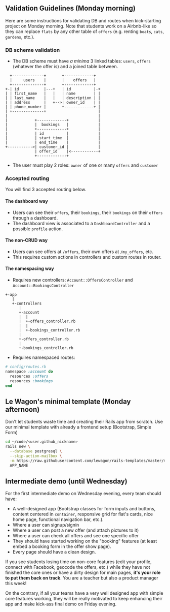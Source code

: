 ## Validation Guidelines (Monday morning)

Here are some instructions for validating DB and routes when kick-starting project on Monday morning. Note that students work on a Airbnb-like so they can replace `flats` by any other table of `offers` (e.g. renting `boats`, `cats`, `gardens`, etc.).

### DB scheme validation

- The DB scheme must have _a minima_ 3 linked tables: `users`, `offers` (whatever the offer is) and a joined table between.

```
  +--------------+       +-------------+
  |     users    |       |    offers   |
  +--------------+       +-------------+
+-| id           |---+   | id          |-+
| | first_name   |   |   | name        | |
| | last_name    |   |   | description | |
| | address      |   +-->| owner_id    | |
| | phone_number |       +-------------+ |
| +--------------+                       |
|                                        |
|            +-------------+             |
|            |  bookings   |             |
|            +-------------+             |
|            | id          |             |
|            | start_time  |             |
|            | end_time    |             |
+----------->| customer_id |             |
             | offer_id    |<------------+
             +-------------+
```

- The user must play 2 roles: `owner` of one or many `offers` and `customer`

### Accepted routing

You will find 3 accepted routing below.

#### The dashboard way

- Users can see their `offers`, their `bookings`, their `bookings` on their `offers` through a dashboard.
- The dashboard view is associated to a `DashboardController` and a possible `profile` action.

#### The non-CRUD way

- Users can see offers at `/offers`, their own offers at `/my_offers`, etc.
- This requires custom actions in controllers and custom routes in router.

#### The namespacing way

- Requires new controllers: `Account::OffersController` and `Account::BookingsController`

```
+-app
   |
   +-controllers
      |
      +-account
      |  |
      |  +-offers_controller.rb
      |  |
      |  +-bookings_controller.rb
      |
      +-offers_controller.rb
      |
      +-bookings_controller.rb
```
- Requires namespaced routes:

```ruby
# config/routes.rb
namespace :account do
  resources :offers
  resources :bookings
end
```

## Le Wagon's minimal template (Monday afternoon)

Don't let students waste time and creating their Rails app from scratch. Use our minimal template with already a frontend setup (Bootstrap, Simple Form)

```bash
cd ~/code/<user.github_nickname>
rails new \
  --database postgresql \
  --skip-action-mailbox \
  -m https://raw.githubusercontent.com/lewagon/rails-templates/master/minimal.rb \
  APP_NAME
```

## Intermediate demo (until Wednesday)

For the first intermediate demo on Wednesday evening, every team should have:

- A well-designed app (Bootstrap classes for form inputs and buttons, content centered in `container`, responsive grid for flat's cards, nice home page, functional navigation bar, etc.).
- Where a user can signup/signin
- Where a user can post a new offer (and attach pictures to it)
- Where a user can check all offers and see one specific offer
- They should have started working on the "booking" features (at least embed a booking form in the offer show page).
- Every page should have a clean design.

If you see students losing time on non-core features (edit your profile, connect with Facebook, geocode the offers, etc.) while they have not finished the core ones or have a dirty design for main pages, **it's your role to put them back on track**. You are a teacher but also a product manager this week!

On the contrary, if all your teams have a very well designed app with simple core features working, they will be really motivated to keep enhancing their app and make kick-ass final demo on Friday evening.
